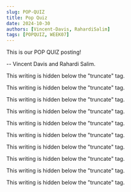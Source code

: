 ```yaml
---
slug: POP-QUIZ
title: Pop Quiz
date: 2024-10-30
authors: [Vincent-Davis, RahardiSalim]
tags: [POPQUIZ, WEEK07]
---
```


This is our POP QUIZ posting!

-- Vincent Davis and Rahardi Salim.

<!--truncate-->

This writing is hidden below the "truncate" tag.

This writing is hidden below the "truncate" tag.

This writing is hidden below the "truncate" tag.

This writing is hidden below the "truncate" tag.

This writing is hidden below the "truncate" tag.

This writing is hidden below the "truncate" tag.

This writing is hidden below the "truncate" tag.

This writing is hidden below the "truncate" tag.

This writing is hidden below the "truncate" tag.

This writing is hidden below the "truncate" tag.
